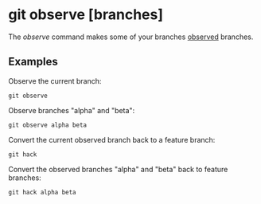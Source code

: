 # git observe [branches]

The _observe_ command makes some of your branches
[observed](../advanced-syncing.md#observed-branches) branches.

## Examples

Observe the current branch:

```fish
git observe
```

Observe branches "alpha" and "beta":

```fish
git observe alpha beta
```

Convert the current observed branch back to a feature branch:

```fish
git hack
```

Convert the observed branches "alpha" and "beta" back to feature branches:

```fish
git hack alpha beta
```

